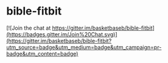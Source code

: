 # bible-fitbit

[![Join the chat at https://gitter.im/basketbaseb/bible-fitbit](https://badges.gitter.im/Join%20Chat.svg)](https://gitter.im/basketbaseb/bible-fitbit?utm_source=badge&utm_medium=badge&utm_campaign=pr-badge&utm_content=badge)
